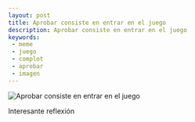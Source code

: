 ```yaml
---
layout: post
title: Aprobar consiste en entrar en el juego
description: Aprobar consiste en entrar en el juego
keywords:
 - meme
 - juego
 - complot
 - aprobar
 - imagen
---
```


![Aprobar consiste en entrar en el juego]({{site.baseurl}}images/AprobarConsisteEnEntrarEnElJuego.jpg)

Interesante reflexión